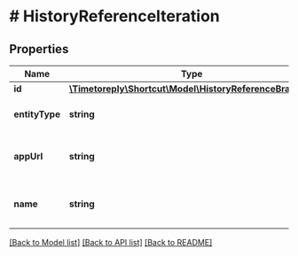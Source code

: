 # # HistoryReferenceIteration

## Properties

Name | Type | Description | Notes
------------ | ------------- | ------------- | -------------
**id** | [**\Timetoreply\Shortcut\Model\HistoryReferenceBranchId**](HistoryReferenceBranchId.md) |  |
**entityType** | **string** | The type of entity referenced. |
**appUrl** | **string** | The application URL of the Iteration. |
**name** | **string** | The name of the entity referenced. |

[[Back to Model list]](../../README.md#models) [[Back to API list]](../../README.md#endpoints) [[Back to README]](../../README.md)
